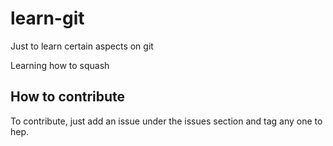 # learn-git
Just to learn certain aspects on git

Learning how to squash

## How to contribute
To contribute, just add an issue under the issues section and tag any one to hep.
